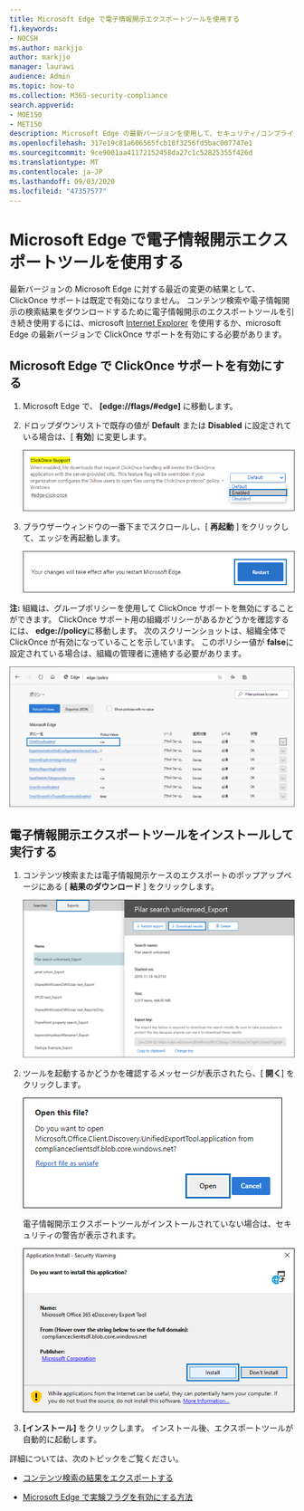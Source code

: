 ```yaml
---
title: Microsoft Edge で電子情報開示エクスポートツールを使用する
f1.keywords:
- NOCSH
ms.author: markjjo
author: markjjo
manager: laurawi
audience: Admin
ms.topic: how-to
ms.collection: M365-security-compliance
search.appverid:
- MOE150
- MET150
description: Microsoft Edge の最新バージョンを使用して、セキュリティ/コンプライアンスセンターでコンテンツ検索と電子情報開示から検索結果をダウンロードするには、ClickOnce サポートを有効にする必要があります。
ms.openlocfilehash: 317e19c81a606565fcb18f3256fd5bac007747e1
ms.sourcegitcommit: 9ce9001aa41172152458da27c1c52825355f426d
ms.translationtype: MT
ms.contentlocale: ja-JP
ms.lasthandoff: 09/03/2020
ms.locfileid: "47357577"
---
```

# <a name="use-the-ediscovery-export-tool-in-microsoft-edge"></a>Microsoft Edge で電子情報開示エクスポートツールを使用する

最新バージョンの Microsoft Edge に対する最近の変更の結果として、ClickOnce サポートは既定で有効になりません。 コンテンツ検索や電子情報開示の検索結果をダウンロードするために電子情報開示のエクスポートツールを引き続き使用するには、microsoft [Internet Explorer](https://support.microsoft.com/help/17621/internet-explorer-downloads) を使用するか、microsoft Edge の最新バージョンで ClickOnce サポートを有効にする必要があります。

## <a name="enable-clickonce-support-in-microsoft-edge"></a>Microsoft Edge で ClickOnce サポートを有効にする

1. Microsoft Edge で、 **[edge://flags/#edge]** に移動します。

2. ドロップダウンリストで既存の値が **Default** または **Disabled** に設定されている場合は、[ **有効**] に変更します。

   ![[有効] ドロップダウンリスト](../media/ClickOnceimage1.png)

3. ブラウザーウィンドウの一番下までスクロールし、[ **再起動** ] をクリックして、エッジを再起動します。

   ![[再起動] をクリックします](../media/ClickOnceimage2.png)

**注:** 組織は、グループポリシーを使用して ClickOnce サポートを無効にすることができます。 ClickOnce サポート用の組織ポリシーがあるかどうかを確認するには、 **edge://policy**に移動します。 次のスクリーンショットは、組織全体で ClickOnce が有効になっていることを示しています。 このポリシー値が **false**に設定されている場合は、組織の管理者に連絡する必要があります。

![エッジ組織ポリシーの一覧](../media/ClickOnceimage3.png)

## <a name="install-and-run-the-ediscovery-export-tool"></a>電子情報開示エクスポートツールをインストールして実行する

1. コンテンツ検索または電子情報開示ケースのエクスポートのポップアップページにある [ **結果のダウンロード** ] をクリックします。

   ![検索結果をダウンロードするには、ポップアップページの [結果のダウンロード] をクリックします。](../media/ClickOnceExport1.png)

2. ツールを起動するかどうかを確認するメッセージが表示されたら、[ **開く**] をクリックします。

   ![[開く] をクリックして電子情報開示エクスポートツールを起動します。](../media/ClickOnceimage4.png)

   電子情報開示エクスポートツールがインストールされていない場合は、セキュリティの警告が表示されます。 

   ![[インストール] をクリックして電子情報開示エクスポートツールをインストールします。](../media/ClickOnceimage5.png)

3. **[インストール]** をクリックします。 インストール後、エクスポートツールが自動的に起動します。

詳細については、次のトピックをご覧ください。

- [コンテンツ検索の結果をエクスポートする](export-search-results.md)

- [Microsoft Edge で実験フラグを有効にする方法](https://microsoftedgesupport.microsoft.com/hc/articles/360034075294-How-to-enable-experiment-flags-in-Microsoft-Edge-Insider-channels)
